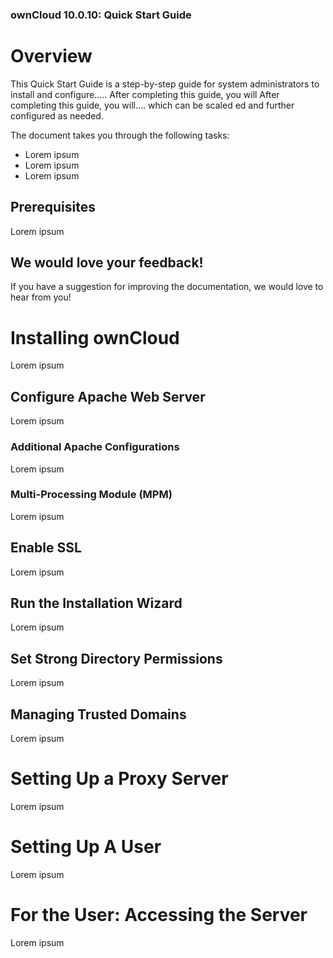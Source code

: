 ### ownCloud 10.0.10: Quick Start Guide ###

# Overview 

This Quick Start Guide is a step-by-step guide for system administrators to install and configure..... After completing this guide, you will After completing this guide, you will.... which can be scaled ed and further configured as needed.     

The document takes you through the following tasks:  

+ Lorem ipsum
+ Lorem ipsum
+ Lorem ipsum

## Prerequisites

Lorem ipsum

## We would love your feedback!

If you have a suggestion for improving the documentation, we would love to hear from you! 

# Installing ownCloud 

Lorem ipsum

## Configure Apache Web Server

Lorem ipsum

### Additional Apache Configurations

Lorem ipsum

### Multi-Processing Module (MPM)

Lorem ipsum

## Enable SSL

Lorem ipsum

## Run the Installation Wizard

Lorem ipsum

## Set Strong Directory Permissions

Lorem ipsum

## Managing Trusted Domains

Lorem ipsum

# Setting Up a Proxy Server 

Lorem ipsum 

# Setting Up A User

Lorem ipsum

# For the User: Accessing the Server

Lorem ipsum
